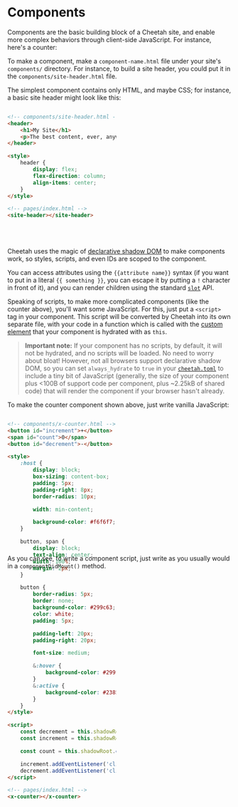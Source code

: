 <extends template="layouts/index.html" pagetitle="Components"></extends>

<style>
    div.component-sidebyside {
        display: flex;
        gap: 1em;
        width: inherit;
        container-type: size;
        height: 300px;
        margin: 1em 0;
    }

    div.component-sidebyside pre, div.component-sidebyside div {
        flex: 1;
    }

    div.component-sidebyside > pre {
        container-type: size;
        height: 100cqh;
    }

    div.component-sidebyside > pre > code.hljs {
        width: calc(100cqw - 2em);
        overflow: auto auto;
        overflow-x: auto;
        height: calc(100cqh - 3em);
    }

    div.component-sidebyside div {
        height: min-content;
        overflow: auto;
    }
</style>

# Components
Components are the basic building block of a Cheetah site, and
enable more complex behaviors through client-side JavaScript.
For instance, here's a counter:

<x-counter></x-counter>

To make a component, make a `component-name.html` file under
your site's `components/` directory. For instance, to build a
site header, you could put it in the `components/site-header.html`
file.

The simplest component contains only HTML, and maybe CSS; for instance, a basic
site header might look like this:

<div class="component-sidebyside">

```html
<!-- components/site-header.html -->
<header>
    <h1>My Site</h1>
    <p>The best content, ever, anywhere.</p>
</header>

<style>
    header {
        display: flex;
        flex-direction: column;
        align-items: center;
    }
</style>

<!-- pages/index.html -->
<site-header></site-header>
```
<div>
<components-tutorial-site-header></components-tutorial-site-header>
</div>

</div>

Cheetah uses the magic of [declarative shadow DOM](https://developer.chrome.com/docs/css-ui/declarative-shadow-dom)
to make components work, so styles, scripts, and even IDs
are scoped to the component.

You can access attributes using the `{{attribute name}}` syntax (if you want to put in a literal `{{ something }}`, you can escape it by putting a `!` character in front of it), and you can render children using the standard [`slot`](https://developer.mozilla.org/en-US/docs/Web/HTML/Element/slot) API.

Speaking of scripts, to make more complicated components
(like the counter above), you'll want some JavaScript.
For this, just put a `<script>` tag in your component.
This script will be converted by Cheetah into its own separate
file, with your code in a function which is called with the [custom element](https://developer.mozilla.org/en-US/docs/Web/API/Web_components/Using_custom_elements)
that your component is hydrated with as `this`.

> **Important note:** If your component has no scripts, by default, it will not be hydrated,
> and no scripts will be loaded. No need to worry about bloat! However, not all browsers support declarative shadow DOM, so you can
> set `always_hydrate` to `true` in your [`cheetah.toml`](configuration.html) to include a tiny bit of JavaScript (generally, the size of your component plus <100B of support code per component, plus ~2.25kB of shared code) that will render the component if your browser hasn't already. 

To make the counter component shown above, just write vanilla JavaScript:

<div class="component-sidebyside">

```html
<!-- components/x-counter.html -->
<button id="increment">+</button>
<span id="count">0</span>
<button id="decrement">-</button>

<style>
    :host {
        display: block;
        box-sizing: content-box;
        padding: 5px;
        padding-right: 8px;
        border-radius: 10px;

        width: min-content;

        background-color: #f6f6f7;
    }

    button, span {
        display: block;
        text-align: center;
        width: 100%;
        margin: 2px;
    }

    button {
        border-radius: 5px;
        border: none;
        background-color: #299c63;
        color: white;
        padding: 5px;

        padding-left: 20px;
        padding-right: 20px;

        font-size: medium;

        &:hover {
            background-color: #299f68;
        }
        &:active {
            background-color: #238554;
        }
    }
</style>

<script>
    const decrement = this.shadowRoot.querySelector("#decrement");
    const increment = this.shadowRoot.querySelector("#increment");

    const count = this.shadowRoot.querySelector("#count");

    increment.addEventListener('click', () => count.textContent = parseInt(count.textContent) + 1);
    decrement.addEventListener('click', () => count.textContent = parseInt(count.textContent) - 1);
</script>

<!-- pages/index.html -->
<x-counter></x-counter>
```

<div><x-counter></x-counter></div>

</div>

As you can see, to write a component script, just write as you usually would in a `componentDidMount()` method.